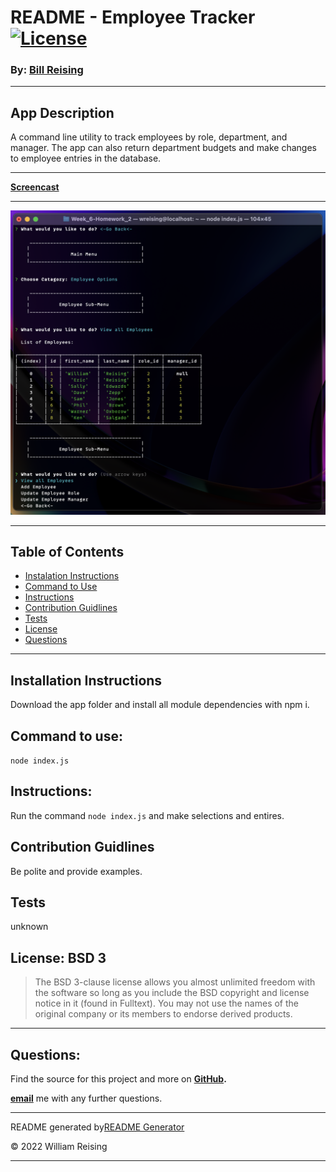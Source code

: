 # README - Employee Tracker [![License](https://img.shields.io/badge/License-BSD_3--Clause-blue.svg)](https://opensource.org/licenses/BSD-3-Clause)

### By: [Bill Reising](#questions)

---

## App Description

A command line utility to track employees by role, department, and manager. The app can also return department budgets and make changes to employee entries in the database.

---

[**Screencast**](https://drive.google.com/file/d/1FLaOREmSs34-BBm1Y_CJ8TYrvE7LXM-Q/view)

---

![screenshot](./Assets/screen-shot_2022-03-23.png)

---

## Table of Contents
- [Instalation Instructions](#install)
- [Command to Use](#command)
- [Instructions](#instructions)
- [Contribution Guidlines](#contribution)
- [Tests](#tests)
- [License](#license)
- [Questions](#questions)

---

## Installation Instructions

Download the app folder and install all module dependencies with npm i.

## Command to use:

<code>node index.js</code>

## Instructions:

Run the command `node index.js` and make selections and entires.

## Contribution Guidlines

Be polite and provide examples.

## Tests

unknown

## License: BSD 3

>The BSD 3-clause license allows you almost unlimited freedom with the software so long as you include the BSD copyright and license notice in it (found in Fulltext). You may not use the names of the original company or its members to endorse derived products.

---

## Questions:

Find the source for this project and more on **[GitHub](https://github.com/wreising).**

**[email](william@reising.dev)** me with any further questions.

---

README generated by[README Generator](https://github.com/wreising/Week_5-Homework_1)

© 2022 William Reising

---
